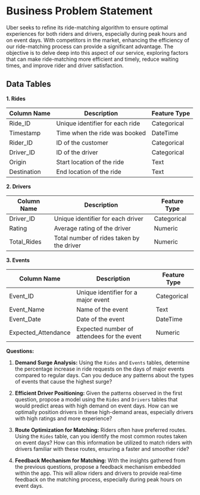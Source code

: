 # Business Problem Statement

Uber seeks to refine its ride-matching algorithm to ensure optimal experiences for both riders and drivers, especially during peak hours and on event days. With competitors in the market, enhancing the efficiency of our ride-matching process can provide a significant advantage. The objective is to delve deep into this aspect of our service, exploring factors that can make ride-matching more efficient and timely, reduce waiting times, and improve rider and driver satisfaction.

## Data Tables

**1. Rides**

| Column Name      | Description                                  | Feature Type  |
|------------------|----------------------------------------------|---------------|
| Ride_ID          | Unique identifier for each ride              | Categorical   |
| Timestamp        | Time when the ride was booked                | DateTime      |
| Rider_ID         | ID of the customer                           | Categorical   |
| Driver_ID        | ID of the driver                             | Categorical   |
| Origin           | Start location of the ride                   | Text          |
| Destination      | End location of the ride                     | Text          |


**2. Drivers**  

| Column Name      | Description                                  | Feature Type  |
|------------------|----------------------------------------------|---------------|
| Driver_ID        | Unique identifier for each driver            | Categorical   |
| Rating           | Average rating of the driver                 | Numeric       |
| Total_Rides      | Total number of rides taken by the driver    | Numeric       |

**3. Events**   

| Column Name      | Description                                  | Feature Type  |
|------------------|----------------------------------------------|---------------|
| Event_ID         | Unique identifier for a major event          | Categorical   |
| Event_Name       | Name of the event                            | Text          |
| Event_Date       | Date of the event                            | DateTime      |
| Expected_Attendance | Expected number of attendees for the event | Numeric     |

**Questions:**

1. **Demand Surge Analysis:** Using the `Rides` and `Events` tables, determine the percentage increase in ride requests on the days of major events compared to regular days. Can you deduce any patterns about the types of events that cause the highest surge?


2. **Efficient Driver Positioning:** Given the patterns observed in the first question, propose a model using the `Rides` and `Drivers` tables that would predict areas with high demand on event days. How can we optimally position drivers in these high-demand areas, especially drivers with high ratings and more experience?
   

3. **Route Optimization for Matching:** Riders often have preferred routes. Using the `Rides` table, can you identify the most common routes taken on event days? How can this information be utilized to match riders with drivers familiar with these routes, ensuring a faster and smoother ride?

4. **Feedback Mechanism for Matching:** With the insights gathered from the previous questions, propose a feedback mechanism embedded within the app. This will allow riders and drivers to provide real-time feedback on the matching process, especially during peak hours on event days.